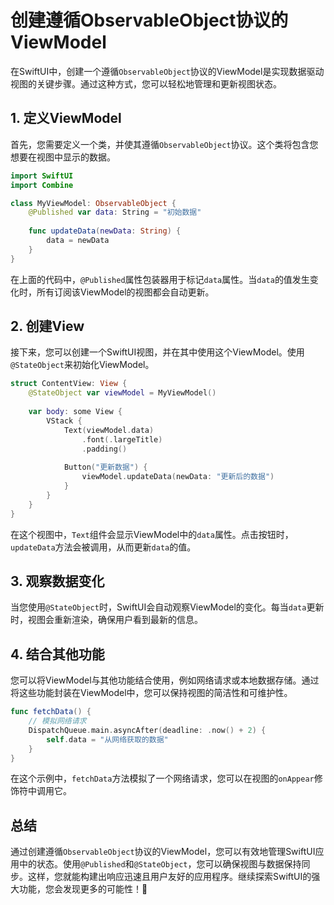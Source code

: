 ﻿# 创建遵循ObservableObject协议的ViewModel

在SwiftUI中，创建一个遵循`ObservableObject`协议的ViewModel是实现数据驱动视图的关键步骤。通过这种方式，您可以轻松地管理和更新视图状态。

## 1. 定义ViewModel

首先，您需要定义一个类，并使其遵循`ObservableObject`协议。这个类将包含您想要在视图中显示的数据。

```swift
import SwiftUI
import Combine

class MyViewModel: ObservableObject {
    @Published var data: String = "初始数据"
    
    func updateData(newData: String) {
        data = newData
    }
}
```

在上面的代码中，`@Published`属性包装器用于标记`data`属性。当`data`的值发生变化时，所有订阅该ViewModel的视图都会自动更新。

## 2. 创建View

接下来，您可以创建一个SwiftUI视图，并在其中使用这个ViewModel。使用`@StateObject`来初始化ViewModel。

```swift
struct ContentView: View {
    @StateObject var viewModel = MyViewModel()
    
    var body: some View {
        VStack {
            Text(viewModel.data)
                .font(.largeTitle)
                .padding()
            
            Button("更新数据") {
                viewModel.updateData(newData: "更新后的数据")
            }
        }
    }
}
```

在这个视图中，`Text`组件会显示ViewModel中的`data`属性。点击按钮时，`updateData`方法会被调用，从而更新`data`的值。

## 3. 观察数据变化

当您使用`@StateObject`时，SwiftUI会自动观察ViewModel的变化。每当`data`更新时，视图会重新渲染，确保用户看到最新的信息。

## 4. 结合其他功能

您可以将ViewModel与其他功能结合使用，例如网络请求或本地数据存储。通过将这些功能封装在ViewModel中，您可以保持视图的简洁性和可维护性。

```swift
func fetchData() {
    // 模拟网络请求
    DispatchQueue.main.asyncAfter(deadline: .now() + 2) {
        self.data = "从网络获取的数据"
    }
}
```

在这个示例中，`fetchData`方法模拟了一个网络请求，您可以在视图的`onAppear`修饰符中调用它。

## 总结

通过创建遵循`ObservableObject`协议的ViewModel，您可以有效地管理SwiftUI应用中的状态。使用`@Published`和`@StateObject`，您可以确保视图与数据保持同步。这样，您就能构建出响应迅速且用户友好的应用程序。继续探索SwiftUI的强大功能，您会发现更多的可能性！🚀